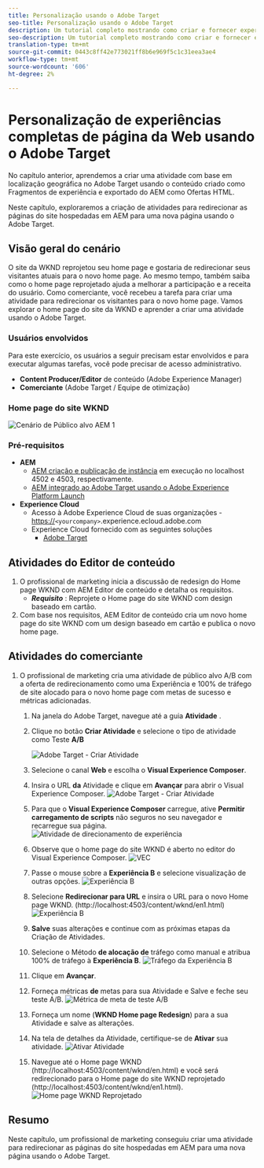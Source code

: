 ```yaml
---
title: Personalização usando o Adobe Target
seo-title: Personalização usando o Adobe Target
description: Um tutorial completo mostrando como criar e fornecer experiência personalizada usando o Adobe Target.
seo-description: Um tutorial completo mostrando como criar e fornecer experiência personalizada usando o Adobe Target.
translation-type: tm+mt
source-git-commit: 0443c8ff42e773021ff8b6e969f5c1c31eea3ae4
workflow-type: tm+mt
source-wordcount: '606'
ht-degree: 2%

---
```



# Personalização de experiências completas de página da Web usando o Adobe Target

No capítulo anterior, aprendemos a criar uma atividade com base em localização geográfica no Adobe Target usando o conteúdo criado como Fragmentos de experiência e exportado do AEM como Ofertas HTML.

Neste capítulo, exploraremos a criação de atividades para redirecionar as páginas do site hospedadas em AEM para uma nova página usando o Adobe Target.

## Visão geral do cenário

O site da WKND reprojetou seu home page e gostaria de redirecionar seus visitantes atuais para o novo home page. Ao mesmo tempo, também saiba como o home page reprojetado ajuda a melhorar a participação e a receita do usuário. Como comerciante, você recebeu a tarefa para criar uma atividade para redirecionar os visitantes para o novo home page. Vamos explorar o home page do site da WKND e aprender a criar uma atividade usando o Adobe Target.

### Usuários envolvidos

Para este exercício, os usuários a seguir precisam estar envolvidos e para executar algumas tarefas, você pode precisar de acesso administrativo.

* **Content Producer/Editor** de conteúdo (Adobe Experience Manager)
* **Comerciante** (Adobe Target / Equipe de otimização)

### Home page do site WKND

![Cenário de Público alvo AEM 1](assets/personalization-use-case-2/aem-target-use-case-2.png)

### Pré-requisitos

* **AEM**
   * [AEM criação e publicação de instância](./implementation.md#getting-aem) em execução no localhost 4502 e 4503, respectivamente.
   * [AEM integrado ao Adobe Target usando o Adobe Experience Platform Launch](./using-launch-adobe-io.md#aem-target-using-launch-by-adobe)
* **Experience Cloud**
   * Acesso à Adobe Experience Cloud de suas organizações - <https://>`<yourcompany>`.experience.ecloud.adobe.com
   * Experience Cloud fornecido com as seguintes soluções
      * [Adobe Target](https://experiencecloud.adobe.com)

## Atividades do Editor de conteúdo

1. O profissional de marketing inicia a discussão de redesign do Home page WKND com AEM Editor de conteúdo e detalha os requisitos.
   * ***Requisito*** : Reprojete o Home page do site WKND com design baseado em cartão.
2. Com base nos requisitos, AEM Editor de conteúdo cria um novo home page do site WKND com um design baseado em cartão e publica o novo home page.

## Atividades do comerciante

1. O profissional de marketing cria uma atividade de público alvo A/B com a oferta de redirecionamento como uma Experiência e 100% de tráfego de site alocado para o novo home page com metas de sucesso e métricas adicionadas.
   1. Na janela do Adobe Target, navegue até a guia **Atividade** .
   2. Clique no botão **Criar Atividade** e selecione o tipo de atividade como Teste **A/B**

      ![Adobe Target - Criar Atividade](assets/personalization-use-case-2/create-ab-activity.png)
   3. Selecione o canal **Web** e escolha o **Visual Experience Composer**.
   4. Insira o URL **da** Atividade e clique em **Avançar** para abrir o Visual Experience Composer.
      ![Adobe Target - Criar Atividade](assets/personalization-use-case-2/create-activity-ab-name.png)
   5. Para que o **Visual Experience Composer** carregue, ative **Permitir carregamento de scripts** não seguros no seu navegador e recarregue sua página.
      ![Atividade de direcionamento de experiência](assets/personalization-use-case-1/load-unsafe-scripts.png)
   6. Observe que o home page do site WKND é aberto no editor do Visual Experience Composer.
      ![VEC](assets/personalization-use-case-2/vec.png)
   7. Passe o mouse sobre a **Experiência B** e selecione visualização de outras opções.
      ![Experiência B](assets/personalization-use-case-2/redirect-url.png)
   8. Selecione **Redirecionar para URL** e insira o URL para o novo Home page WKND. (http://localhost:4503/content/wknd/en1.html)
      ![Experiência B](assets/personalization-use-case-2/redirect-url-2.png)
   9. **Salve** suas alterações e continue com as próximas etapas da Criação de Atividades.
   10. Selecione o Método **de alocação de** tráfego como manual e atribua 100% de tráfego à **Experiência B**.
      ![Tráfego da Experiência B](assets/personalization-use-case-2/traffic.png)
   11. Clique em **Avançar**.
   12. Forneça métricas **de** metas para sua Atividade e Salve e feche seu teste A/B.
      ![Métrica de meta de teste A/B](assets/personalization-use-case-2/goal-metric.png)
   13. Forneça um nome (**WKND Home page Redesign**) para a sua Atividade e salve as alterações.
   14. Na tela de detalhes da Atividade, certifique-se de **Ativar** sua atividade.
      ![Ativar Atividade](assets/personalization-use-case-2/ab-activate.png)
   15. Navegue até o Home page WKND (http://localhost:4503/content/wknd/en.html) e você será redirecionado para o Home page do site WKND reprojetado (http://localhost:4503/content/wknd/en1.html).
      ![Home page WKND Reprojetado](assets/personalization-use-case-2/WKND-home-page-redesign.png)

## Resumo

Neste capítulo, um profissional de marketing conseguiu criar uma atividade para redirecionar as páginas do site hospedadas em AEM para uma nova página usando o Adobe Target.
